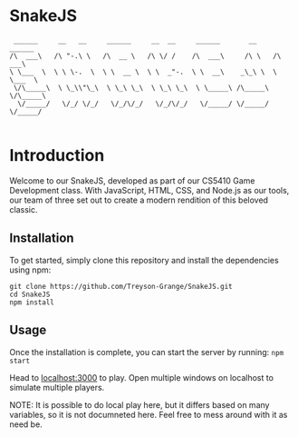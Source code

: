# SnakeJS
```
 ______     __   __     ______     __  __     ______       __     ______    
/\  ___\   /\ "-.\ \   /\  __ \   /\ \/ /    /\  ___\     /\ \   /\  ___\   
\ \___  \  \ \ \-.  \  \ \  __ \  \ \  _"-.  \ \  __\    _\_\ \  \ \___  \  
 \/\_____\  \ \_\\"\_\  \ \_\ \_\  \ \_\ \_\  \ \_____\ /\_____\  \/\_____\ 
  \/_____/   \/_/ \/_/   \/_/\/_/   \/_/\/_/   \/_____/ \/_____/   \/_____/ 
                                                                            
```
# Introduction

Welcome to our SnakeJS, developed as part of our CS5410 Game Development class. With JavaScript, HTML, CSS, and Node.js as our tools, our team of three set out to create a modern rendition of this beloved classic.
## Installation

To get started, simply clone this repository and install the dependencies using npm:

```
git clone https://github.com/Treyson-Grange/SnakeJS.git
cd SnakeJS
npm install
```


## Usage

Once the installation is complete, you can start the server by running: `npm start`

Head to [localhost:3000](localhost:3000) to play. Open multiple windows on localhost to simulate multiple players. 

NOTE: It is possible to do local play here, but it differs based on many variables, so it is not documneted here. Feel free to mess around with it as need be. 